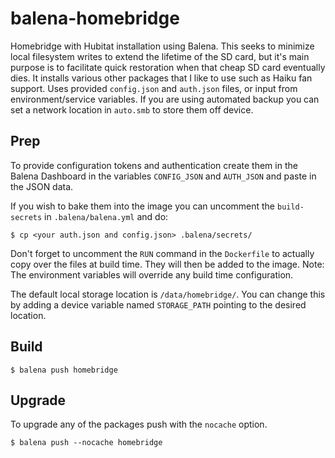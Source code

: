 # balena-homebridge
Homebridge with Hubitat installation using Balena.
This seeks to minimize local filesystem writes to extend the lifetime of the SD card, but it's main purpose is to facilitate quick restoration when that cheap SD card eventually dies.
It installs various other packages that I like to use such as Haiku fan support.
Uses provided `config.json` and `auth.json` files, or input from environment/service variables.
If you are using automated backup you can set a network location in `auto.smb` to store them off device.

## Prep

To provide configuration tokens and authentication create them in the Balena Dashboard in the variables `CONFIG_JSON` and `AUTH_JSON` and paste in the JSON data.

If you wish to bake them into the image you can uncomment the `build-secrets` in `.balena/balena.yml` and do:
```
$ cp <your auth.json and config.json> .balena/secrets/
```
Don't forget to uncomment the `RUN` command in the `Dockerfile` to actually copy over the files at build time.
They will then be added to the image.
Note: The environment variables will override any build time configuration.

The default local storage location is `/data/homebridge/`. You can change this by adding a device variable named `STORAGE_PATH` pointing to the desired location.

## Build

```
$ balena push homebridge
```

## Upgrade

To upgrade any of the packages push with the `nocache` option.
```
$ balena push --nocache homebridge
```
